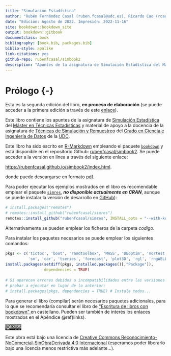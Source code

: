 ```yaml
--- 
title: "Simulación Estadística"
author: "Rubén Fernández Casal (ruben.fcasal@udc.es), Ricardo Cao (rcao@udc.es)"
date: "Edición: Agosto de 2022. Impresión: 2022-11-16"
site: bookdown::bookdown_site
output: bookdown::gitbook
documentclass: book
bibliography: [book.bib, packages.bib]
biblio-style: apalike
link-citations: yes
github-repo: rubenfcasal/simbook2
description: "Apuntes de la asignatura de Simulación Estadística del Máster en Técnicas Estadísticas."
---
```


# Prólogo {-}




<!-- 
PENDENTE: 
- Código simres en capítulos
-->

Esta es la segunda edición del libro, **en proceso de elaboración** (se puede acceder a la primera edición a través de este [enlace](https://rubenfcasal.github.io/simbook/index.html)).

Este libro contiene los apuntes de la asignatura de [Simulación Estadística](http://eamo.usc.es/pub/mte/index.php/es/?option=com_content&view=article&id=2201&idm=13&a%C3%B1o=2019) del [Máster en Técnicas Estadísticas](http://eio.usc.es/pub/mte) y material de apoyo a la docencia de la asignatura de [Técnicas de Simulación y Remuestreo](https://guiadocente.udc.es/guia_docent/index.php?centre=614&ensenyament=614G02&assignatura=614G02036&idioma=cast) del [Grado en Ciencia e Ingeniería de Datos](https://estudos.udc.es/es/study/start/614G02V01) de la [UDC](https://www.udc.es). 

Este libro ha sido escrito en [R-Markdown](http://rmarkdown.rstudio.com) empleando el paquete [`bookdown`](https://bookdown.org/yihui/bookdown/) y está disponible en el repositorio Github: [rubenfcasal/simbook2](https://github.com/rubenfcasal/simbook2). 
Se puede acceder a la versión en línea a través del siguiente enlace:

<https://rubenfcasal.github.io/simbook2/index.html>.

donde puede descargarse en formato [pdf](https://rubenfcasal.github.io/simbook2/Simulacion.pdf).

Para poder ejecutar los ejemplos mostrados en el libro es recomendable emplear el paquete [`simres`](https://rubenfcasal.github.io/simres), ***no disponible actualmente en CRAN***, aunque se puede instalar la versión de desarrollo en [GitHub](https://github.com/rubenfcasal/simres)):

```r
# install.packages("remotes")
# remotes::install_github("rubenfcasal/simres")
remotes::install_github("rubenfcasal/simres", INSTALL_opts = "--with-keep.source")
```
Alternativamente se pueden emplear los ficheros de la carpeta *codigo*.


Para instalar los paquetes necesarios se puede emplear los siguientes comandos:

```r
pkgs <- c('tictoc', 'boot', 'randtoolbox', 'MASS', 'DEoptim', 'nortest', 'geoR', 'copula',
          'sm', 'car', 'tseries', 'forecast', 'plot3D', 'rgl', 'rngWELL', 'randtoolbox')
install.packages(setdiff(pkgs, installed.packages()[,"Package"]), 
                 dependencies = TRUE)

# Si aparecen errores debidos a incompatibilidades entre las versiones de los paquetes, 
# probar a ejecutar en lugar de lo anterior:
# install.packages(pkgs, dependencies = TRUE) # Instala todos...
```

Para generar el libro (compilar) serán necesarios paquetes adicionales, 
para lo que se recomendaría consultar el libro de ["Escritura de libros con bookdown" ](https://rubenfcasal.github.io/bookdown_intro) en castellano.
Pueden ser también de interés los enlaces mostrados en el Apéndice \@ref(links).

<img src="images/by-nc-nd-88x31.png" width="10%" style="display: block; margin: auto auto auto 0;" />

Este obra está bajo una licencia de [Creative Commons Reconocimiento-NoComercial-SinObraDerivada 4.0 Internacional](https://creativecommons.org/licenses/by-nc-nd/4.0/deed.es_ES) 
(esperamos poder liberarlo bajo una licencia menos restrictiva más adelante...).


